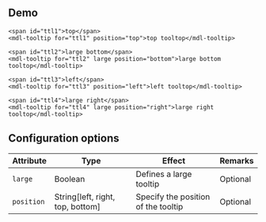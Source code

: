 ## Demo

<style>
  .html_demo #ttl1,
  .html_demo #ttl2,
  .html_demo #ttl3,
  .html_demo #ttl4 {
    background-color: #FFD740;
    padding: 10px;
    margin: 10px 20px;
  }
</style>
```html_demo
<span id="ttl1">top</span>
<mdl-tooltip for="ttl1" position="top">top tooltop</mdl-tooltip>

<span id="ttl2">large bottom</span>
<mdl-tooltip for="ttl2" large position="bottom">large bottom tooltop</mdl-tooltip>

<span id="ttl3">left</span>
<mdl-tooltip for="ttl3" position="left">left tooltop</mdl-tooltip>

<span id="ttl4">large right</span>
<mdl-tooltip for="ttl4" large position="right">large right tooltop</mdl-tooltip>
```

## Configuration options

| Attribute | Type | Effect | Remarks |
|-----------|------|--------|---------|
| `large` | Boolean | Defines a large tooltip | Optional |
| `position` | String[left, right, top, bottom] | Specify the position of the tooltip | Optional |
